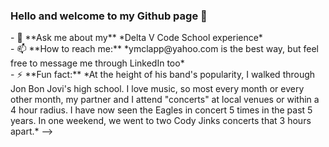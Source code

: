 ### Hello and welcome to my Github page 👋

<!--
**ymclapp/ymclapp** is a ✨ _special_ ✨ repository because its `README.md` (this file) appears on your GitHub profile.

Here are some ideas to get you started:

- 🔭 __I’m currently working on__ _an ecommerce project for my 401 class. _ 
<br/>
- 🌱 I’m currently learning Razor Pages, MVC, SendGrid, registering users, and logging in users  
<br/>
<! ---- 👯 I’m looking to collaborate on ... ---!>
<! ---- 🤔 I’m looking for help with ...---!>
- 💬 **Ask me about my** *Delta V Code School experience*
<br/>
- 📫 **How to reach me:** *ymclapp@yahoo.com is the best way, but feel free to message me through LinkedIn too*
<br/>
<! ---- 😄 Pronouns: ...---!>
- ⚡ **Fun fact:** *At the height of his band's popularity, I walked through Jon Bon Jovi's high school.  I love music, so most every month or every other month, my partner and I attend "concerts" at local venues or within a 4 hour radius.  I have now seen the Eagles in concert 5 times in the past 5 years.  In one weekend, we went to two Cody Jinks concerts that 3 hours apart.*  
-->
